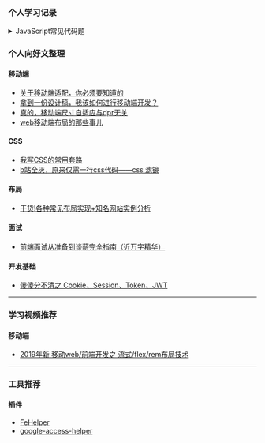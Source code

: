 
### 个人学习记录
<details>
  <summary>JavaScript常见代码题</summary>
  
  [类型判断](https://github.com/wavedanger/record/tree/master/JavaScript_code/judgetype.js)
  [回流](https://github.com/wavedanger/record/tree/master/JavaScript_code/throttle.js)
  [防抖](https://github.com/wavedanger/record/tree/master/JavaScript_code/debounce.js)
  [查找](https://github.com/wavedanger/record/tree/master/JavaScript_code/find.js)
  [排序](https://github.com/wavedanger/record/tree/master/JavaScript_code/sort.js)
  [原型链](https://github.com/wavedanger/record/tree/master/JavaScript_code/proto.js)
  [格式化](https://github.com/wavedanger/record/tree/master/JavaScript_code/formate.js)
  [随机](https://github.com/wavedanger/record/tree/master/JavaScript_code/random.js)
  [获取数据](https://github.com/wavedanger/record/tree/master/JavaScript_code/getData.js)
  [数组(判断、转换、去重、浅深拷贝)](https://github.com/wavedanger/record/tree/master/JavaScript_code/array.js)
  [this](https://github.com/wavedanger/record/tree/master/JavaScript_code/this.js)
  [继承](https://github.com/wavedanger/record/tree/master/JavaScript_code/extends.js)
  [手写apply](https://github.com/wavedanger/record/tree/master/JavaScript_code/apply.js)
  [手写call](https://github.com/wavedanger/record/tree/master/JavaScript_code/call.js)
  [柯里化](https://github.com/wavedanger/record/tree/master/JavaScript_code/curry.js)
</details>

### 个人向好文整理
#### 移动端
* [关于移动端适配，你必须要知道的](https://juejin.im/post/5cddf289f265da038f77696c)
* [拿到一份设计稿，我该如何进行移动端开发？](https://juejin.im/post/5d736747e51d4561ff66688c)
* [真的，移动端尺寸自适应与dpr无关](https://juejin.im/post/5b346e8f5188251e1d39bd09)
* [web移动端布局的那些事儿](https://juejin.im/post/5b6575b0518825196b01fd85)
#### CSS
* [我写CSS的常用套路](https://juejin.im/post/5e070cd9f265da33f8653f00)
* [b站全灰，原来仅需一行css代码——css 滤镜](https://juejin.im/post/5df3a049f265da33f8652882)
#### 布局
* [干货!各种常见布局实现+知名网站实例分析](https://juejin.im/post/5aa252ac518825558001d5de)
#### 面试
* [前端面试从准备到谈薪完全指南（近万字精华）](https://juejin.im/post/5dfef50751882512444027eb)
#### 开发基础
* [傻傻分不清之 Cookie、Session、Token、JWT](https://juejin.im/post/5e055d9ef265da33997a42cc)
---

### 学习视频推荐
#### 移动端
* [2019年新 移动web/前端开发之 流式/flex/rem布局技术](https://www.bilibili.com/video/av74121019?from=search&seid=4123441715946323566)
---

### 工具推荐
#### 插件
* [FeHelper](https://github.com/zxlie/FeHelper)
* [google-access-helper](https://github.com/haotian-wang/google-access-helper)